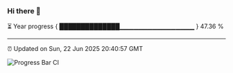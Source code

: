 ### Hi there 👋

⏳ Year progress { ██████████████▁▁▁▁▁▁▁▁▁▁▁▁▁▁▁▁ } 47.36 %

---

⏰ Updated on Sun, 22 Jun 2025 20:40:57 GMT

![Progress Bar CI](https://github.com/IshwaranRudhara/GIT-ACTION/workflows/Progress%20Bar%20CI/badge.svg)
